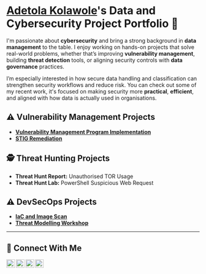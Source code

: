 # <a href="https://www.linkedin.com/in/adetola o. kolawole/">Adetola Kolawole</a>'s Data and Cybersecurity Project Portfolio 🔐

I'm passionate about **cybersecurity** and bring a strong background in **data management** to the table. I enjoy working on hands-on projects that solve real-world problems, whether that’s improving **vulnerability management**, building **threat detection** tools, or aligning security controls with **data governance** practices.

I’m especially interested in how secure data handling and classification can strengthen security workflows and reduce risk. You can check out some of my recent work, it's focused on making security more **practical**, **efficient**, and aligned with how data is actually used in organisations.




## ⚠️ Vulnerability Management Projects

- **[Vulnerability Management Program Implementation](https://github.com/AdetolaKols/Vulnerability-Management-Program)**
- **[STIG Remediation](https://github.com/AdetolaKols/STIG-Remediation-Windows-10-WN10-00-000050)**

## 🕵️ Threat Hunting Projects 
- **Threat Hunt Report:** Unauthorised TOR Usage
- **Threat Hunt Lab:** PowerShell Suspicious Web Request

## ⚠️ DevSecOps Projects

- **[IaC and Image Scan](https://github.com/AdetolaKols/DevSecOps-Project)**
- **[Threat Modelling Workshop](https://github.com/AdetolaKols/Threat-Modelling-Project)**
<hr/>

## 🤳 Connect With Me

[<img align="left" alt="___________ | YouTube" width="22px" src="https://cdn.jsdelivr.net/npm/simple-icons@v3/icons/youtube.svg" />][youtube]
[<img align="left" alt="___________ | Twitter" width="22px" src="https://cdn.jsdelivr.net/npm/simple-icons@v3/icons/twitter.svg" />][twitter]
[<img align="left" alt="___________ | LinkedIn" width="22px" src="https://cdn.jsdelivr.net/npm/simple-icons@v3/icons/linkedin.svg" />][linkedin]
[<img align="left" alt="___________ | Instagram" width="22px" src="https://cdn.jsdelivr.net/npm/simple-icons@v3/icons/instagram.svg" />][instagram]

[twitter]: https://twitter.com/___________
[youtube]: https://www.youtube.com/c/___________
[instagram]: https://www.instagram.com/___________
[linkedin]: https://linkedin.com/in/adetola-o-kolawole-4613a8a6

<!--
<img width="35" alt="image" src="https://github.com/user-attachments/assets/2f41c7cd-5ea8-4475-b451-a37161b6c3fb"> 
<img width="35" alt="image" src="https://github.com/user-attachments/assets/77649969-9910-4994-8b96-74a116cfb2a8">
-->
